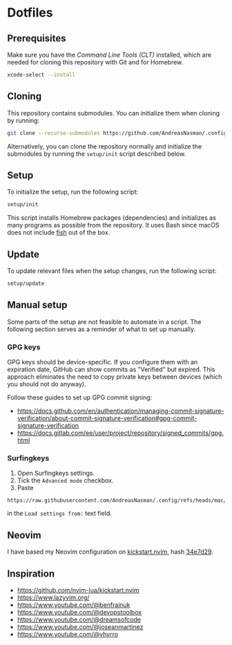 # Dotfiles

## Prerequisites

Make sure you have the _Command Line Tools (CLT)_ installed, which are needed
for cloning this repository with Git and for Homebrew.

```sh
xcode-select --install
```

## Cloning

This repository contains submodules. You can initialize them when cloning by
running:

```sh
git clone --recurse-submodules https://github.com/AndreasNasman/.config.git
```

Alternatively, you can clone the repository normally and initialize the
submodules by running the `setup/init` script described below.

## Setup

To initialize the setup, run the following script:

```sh
setup/init
```

This script installs Homebrew packages (dependencies) and initializes as many
programs as possible from the repository. It uses Bash since macOS does not
include [fish](https://fishshell) out of the box.

## Update

To update relevant files when the setup changes, run the following script:

```sh
setup/update
```

## Manual setup

Some parts of the setup are not feasible to automate in a script. The following
section serves as a reminder of what to set up manually.

### GPG keys

GPG keys should be device-specific. If you configure them with an expiration
date, GitHub can show commits as "Verified" but expired. This approach
eliminates the need to copy private keys between devices (which you should not
do anyway).

Follow these guides to set up GPG commit signing:

- <https://docs.github.com/en/authentication/managing-commit-signature-verification/about-commit-signature-verification#gpg-commit-signature-verification>
- <https://docs.gitlab.com/ee/user/project/repository/signed_commits/gpg.html>

### Surfingkeys

1. Open Surfingkeys settings.
1. Tick the `Advanced mode` checkbox.
1. Paste

```plain
https://raw.githubusercontent.com/AndreasNasman/.config/refs/heads/mac/surfingkeys/theme.js
```

in the `Load settings from:` text field.

## Neovim

I have based my Neovim configuration on
[kickstart.nvim](https://github.com/nvim-lua/kickstart.nvim), hash
[34e7d29](https://github.com/nvim-lua/kickstart.nvim/commit/34e7d29aa7b6e95cf09d62baf4c9082db5b129c0).

## Inspiration

- <https://github.com/nvim-lua/kickstart.nvim>
- <https://www.lazyvim.org/>
- <https://www.youtube.com/@benfrainuk>
- <https://www.youtube.com/@devopstoolbox>
- <https://www.youtube.com/@dreamsofcode>
- <https://www.youtube.com/@joseanmartinez>
- <https://www.youtube.com/@vhyrro>
